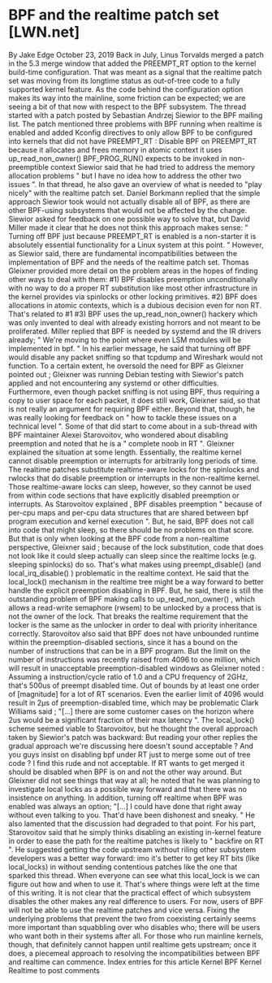 # BPF and the realtime patch set [LWN.net]

By
Jake Edge
October 23, 2019
Back in July, Linus Torvalds merged a
patch
in the 5.3 merge window
that added the
PREEMPT_RT
option to the kernel build-time configuration.
That was meant as a 
signal that the realtime patch set was moving from its longtime status as
out-of-tree code to a fully supported kernel feature.  As the code behind
the configuration option makes its way into the mainline, some friction can
be expected; we are seeing a bit of that now with respect to the BPF subsystem.
The thread started with a patch
posted
by
Sebastian Andrzej Siewior to
the BPF mailing list.  The patch mentioned three problems with BPF running when
realtime is enabled and added Kconfig directives to only allow BPF to be
configured into kernels that did not have
PREEMPT_RT
:
Disable BPF on PREEMPT_RT because
it allocates and frees memory in atomic context
it uses up_read_non_owner()
BPF_PROG_RUN() expects to be invoked in non-preemptible context
Siewior said that he had tried to
address
the memory allocation problems
"
but I have no idea how to address the
other two issues
".   In that thread, he also gave an
overview
of what is needed to "play nicely" with the realtime patch set.
Daniel Borkmann
replied
that the
simple approach Siewior took would not actually disable all of BPF,
as there are other BPF-using subsystems that would not be affected by the
change.  Siewior
asked for
feedback
on one possible way to solve that, but David Miller
made
it clear
that he does not think this approach makes sense:
"
Turning off BPF just because PREEMPT_RT is enabled is a non-starter
it is 
absolutely essential functionality for a Linux system at this point.
"
However, as Siewior said, there are fundamental incompatibilities between the
implementation of BPF and the needs of the realtime patch set.  Thomas
Gleixner
provided
more detail
on the problem areas in the hopes of finding other ways to
deal with them:
#1) BPF disables preemption unconditionally with no way to do a proper RT
      substitution like most other infrastructure in the kernel provides
      via spinlocks or other locking primitives.
#2) BPF does allocations in atomic contexts, which is a dubious decision
      even for non RT. That's related to #1
#3) BPF uses the up_read_non_owner() hackery which was only invented to
      deal with already existing horrors and not meant to be proliferated.
Miller
replied
that BPF is needed by systemd and the IR drivers already; "
We're
moving to the point where even LSM modules will be implemented in
bpf.
"  In his earlier message, he said that turning off BPF would
disable any packet sniffing so that
tcpdump
and Wireshark would
not function.  To a certain extent, he oversold the need for BPF as
Gleixner
pointed
out
; Gleixner was running Debian testing with Siewior's patch applied and not
encountering any systemd or other difficulties.  Furthermore, even though packet
sniffing is not using BPF, thus requiring a copy to user space for each
packet, it does still work, Gleixner said, so that is not really an
argument for requiring BPF either.
Beyond that, though, he was really looking for feedback on
"
how to tackle these issues on a technical level
".  Some of
that did start to come about in a
sub-thread
with BPF maintainer Alexei Starovoitov, who wondered about disabling
preemption and noted that he is a "
complete noob in RT
".
Gleixner
explained
the situation at some length.
Essentially, the realtime kernel cannot
disable preemption or interrupts for arbitrarily long periods of time.
The realtime patches substitute realtime-aware locks for the spinlocks and
rwlocks that do disable preemption or interrupts in the non-realtime kernel.
Those realtime-aware locks can sleep, however, so they cannot be used from
within code sections that have explicitly disabled preemption or
interrupts.
As Starovoitov
explained
, BPF
disables preemption "
because of per-cpu maps and per-cpu data structures
that are shared between bpf program execution and kernel execution
".
But, he said, BPF does not call into code that might sleep, so there should
be no problems on that score.  But that is only when looking at the BPF code
from a non-realtime perspective, Gleixner
said
;
because of the lock substitution, code that does not look like it could
sleep actually can sleep since the realtime locks (e.g. sleeping spinlocks)
do so.  That's what makes using
preempt_disable()
(and
local_irq_disable()
) problematic in the realtime context.
He said that the
local_lock()
mechanism in the realtime tree might
be a way forward to better handle the explicit preemption disabling in BPF.
But, he said, 
there is still the outstanding problem of BPF making calls to
up_read_non_owner()
,
which allows a read-write semaphore (rwsem) to be unlocked by a process
that is not the owner of the lock.  That breaks the realtime requirement
that the locker is the same as the unlocker in order to deal with  priority
inheritance correctly.
Starovoitov also said that BPF does not have unbounded runtime within the
preemption-disabled sections, since it has a bound on the number of
instructions that can be in a BPF program.  But the limit on the number of instructions
was recently raised from 4096 to one million, which will result in
unacceptable preemption-disabled windows as Gleixner
noted
:
Assuming a instruction/cycle ratio of 1.0 and a CPU frequency of 2GHz,
that's 500us of preempt disabled time. Out of bounds by at least one order
of [magnitude] for a lot of RT scenarios.
Even the earlier limit of 4096 would result in 2µs of preemption-disabled
time, which may be problematic Clark Williams
said
; "[...]
there
are some customer cases on 
the horizon where 2us would be a significant fraction of their max latency
".
The
local_lock()
scheme
seemed viable
to Starovoitov, but he thought the overall approach taken by
Siewior's patch was backward:
But reading your other replies the gradual approach we're discussing here
doesn't sound acceptable ? And you guys insist on disabling bpf under RT
just to merge some out of tree code ? I find this rude and not acceptable.
If RT wants to get merged it should be disabled when BPF is on
and not the other way around.
But Gleixner
did
not see things that way
at all; he noted that he was planning to
investigate local locks as a possible way forward and that there was no
insistence on anything.  In addition, turning off realtime when BPF was
enabled was always an option; "[...]
I could have done that right
away without even talking to 
you. That'd have been dishonest and sneaky.
"  He also lamented that the
discussion had degraded to that point.
For his part, Starovoitov
said
that he simply thinks disabling an existing in-kernel feature in order to
ease the path for the realtime patches is likely to "
backfire on
RT
".  He suggested getting the code upstream without riling other
subsystem developers was a better way forward:
imo it's better to get key RT bits (like local_locks) in without
sending contentious patches like the one that sparked this thread.
When everyone can see what this local_lock is we can figure out
how and when to use it.
That's where things were left at the time of this writing.  It is not clear
that the practical effect of which subsystem disables the other makes any
real difference to users.  For now, users of BPF will not be able to use
the realtime patches and vice versa.  Fixing the underlying problems that
prevent the two from coexisting certainly seems more important than
squabbling over who disables who; there will
be users who want both in their systems after all.  For those who run mainline
kernels, though, that definitely cannot happen until realtime gets
upstream; once it does, a piecemeal approach to resolving the
incompatibilities between BPF and realtime can commence.
Index entries for this article
Kernel
BPF
Kernel
Realtime
to post comments